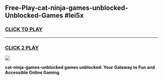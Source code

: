 
## Free-Play-cat-ninja-games-unblocked-Unblocked-Games #lei5x
<h3>
<a href="https://news.freeplayer.one?title=cat-ninja-games-unblocked&ref=8M">CLICK TO PLAY</a></h3>
<hr>

<h3>
<a href="https://news.freeplayer.one?title=cat-ninja-games-unblocked&ref=8M">CLICK 2 PLAY</a>
  
</h3>

<a href="https://news.freeplayer.one?title=cat-ninja-games-unblocked&ref=8M"><img src="https://clearcache.store/games.png"></a>


**cat-ninja-games-unblocked games unblocked: Your Gateway to Fun and Accessible Online Gaming**
